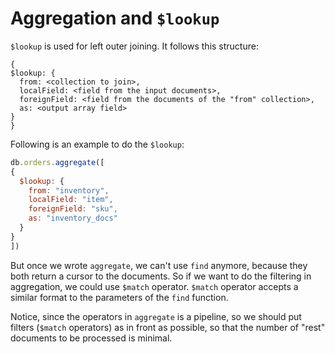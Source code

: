 # Aggregation and `$lookup`

`$lookup` is used for left outer joining. It follows this structure:

  ```text
{
  $lookup: {
    from: <collection to join>,
    localField: <field from the input documents>,
    foreignField: <field from the documents of the "from" collection>,
    as: <output array field>
  }
}
  ```

Following is an example to do the `$lookup`:

  ```javascript
db.orders.aggregate([
  {
    $lookup: {
      from: "inventory",
      localField: "item",
      foreignField: "sku",
      as: "inventory_docs"
    }
  }
])
  ```

But once we wrote `aggregate`, we can't use `find` anymore, because they both return a cursor to the documents. So if we want to do the filtering in aggregation, we could use `$match` operator. `$match` operator accepts a similar format to the parameters of the `find` function. 

Notice, since the operators in `aggregate` is a pipeline, so we should put filters (`$match` operators) as in front as possible, so that the number of "rest" documents to be processed is minimal.
